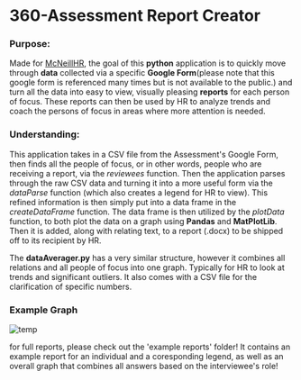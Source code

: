 # 360-Assessment Report Creator
### Purpose:
Made for [McNeillHR](https://www.legacyhr.ca/), the goal of this **python** application is to quickly move through **data** collected via a specific **Google Form**(please note that this google form is referenced many times but is not available to the public.) and turn all the data into easy to view, visually pleasing **reports** for each person of focus. These reports can then be used by HR to analyze trends and coach the persons of focus in areas where more attention is needed.
### Understanding:

This application takes in a CSV file from the Assessment's Google Form, then finds all the people of focus, or in other words, people who are receiving a report, via the *reviewees* function.
Then the application parses through the raw CSV data and turning it into a more useful form via the *dataParse* function (which also creates a legend for HR to view). 
This refined information is then simply put into a data frame in the *createDataFrame* function. 
The data frame is then utilized by the *plotData* function, to both plot the data on a graph using **Pandas** and **MatPlotLib**. Then it is added, along with relating text, to a report (.docx) to be shipped off to its recipient by HR.

The **dataAverager.py** has a very similar structure, however it combines all relations and all people of focus into one graph. Typically for HR to look at trends and significant outliers. It also comes with a CSV file for the clarification of specific numbers.
### Example Graph
![temp](https://user-images.githubusercontent.com/57197353/172941624-5b16d8ff-580e-45a1-9215-fa2d8d6f49e7.jpg)


for full reports, please check out the 'example reports' folder! It contains an example report for an individual and a coresponding legend, as well as an overall graph that combines all answers based on the interviewee's role!
